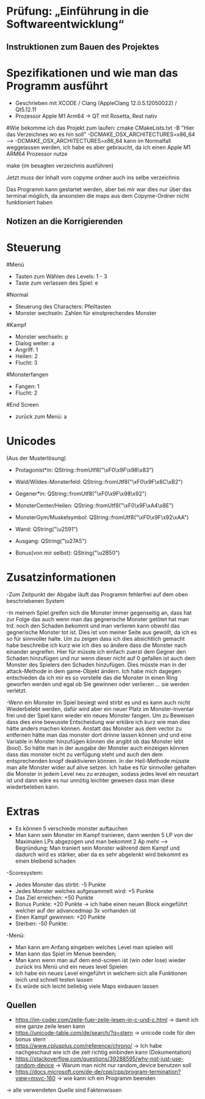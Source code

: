# Prüfung: „Einführung in die Softwareentwicklung“
## Instruktionen zum Bauen des Projektes


# Spezifikationen und wie man das Programm ausführt
- Geschrieben mit XCODE / Clang (AppleClang 12.0.5.12050022) / Qt5.12.11
- Prozessor Apple M1 Arm64 -> QT mit Rosetta, Rest nativ

#Wie bekomme ich das Projekt zum laufen:
cmake CMakeLists.txt -B "Hier das Verzeichnes wo es hin soll" -DCMAKE_OSX_ARCHITECTURES=x86_64
--> -DCMAKE_OSX_ARCHITECTURES=x86_64 kann im Normalfall weggelassen werden, ich habe es aber gebraucht, da ich einen Apple M1 ARM64 Prozessor nutze

make (im besagten verzeichnis ausführen)

Jetzt muss der Inhalt vom copyme ordner auch ins selbe verzeichnis

Das Programm kann gestartet werden, aber bei mir war dies nur über das terminal möglich, da ansonsten die maps aus dem Copyme-Ordner nicht funktioniert haben


## Notizen an die Korrigierenden

# Steuerung 
#Menü
- Tasten zum Wählen des Levels: 1 - 3
- Taste zum verlassen des Spiel: e

#Normal
- Steuerung des Characters: Pfeiltasten
- Monster wechseln: Zahlen für einstprechendes Monster

#Kampf
- Monster wechseln: p
- Dialog weiter: a
- Angriff: 1
- Heilen: 2
- Flucht: 3

#Monsterfangen
- Fangen: 1
- Flucht: 2

#End Screen
- zurück zum Menü: a

# Unicodes 
(Aus der Musterlösung)

- Protagonist*in: QString::fromUtf8("\xF0\x9F\x98\x83")
- Wald/Wildes-Monsterfeld: QString::fromUtf8("\xF0\x9F\x8C\xB2")
- Gegener*in: QString::fromUtf8("\xF0\x9F\x98\x92")
- MonsterCenter/Heilen: QString::fromUtf8("\xF0\x9F\xA4\x8E")
- MonsterGym/Muskelsymbol: QString::fromUtf8("\xF0\x9F\x92\xAA")
- Wand: QString("\u2591")
- Ausgang: QString("\u27A5")

- Bonus(von mir selbst): QString("\u2B50")


# Zusatzinformationen


-Zum Zeitpunkt der Abgabe läuft das Programm fehlerfrei auf dem oben beschriebenen System

-In meinem Spiel greifen sich die Monster immer gegenseitig an, dass hat zur Folge das auch wenn man das gegnerische Monster
getötet hat man trd. noch den Schaden bekommt und man verlieren kann obwohl das gegnerische Monster tot ist.
Dies ist von meiner Seite aus gewollt, da ich es so für sinnvoller halte.
Um zu zeigen dass ich dies absichtlich gemacht habe beschreibe ich kurz wie ich dies so ändere dass die Monster nach einander
angreifen. Hier für müsste ich einfach zuerst dem Gegner den Schaden hinzufügen und nur wenn dieser nicht auf 0 gefallen ist auch
dem Monster des Spielers den Schaden hinzufügen. Dies müsste man in der attack-Methode in dem game-Objekt ändern.
Ich habe mich dagegen entschieden da ich mir es so vorstelle das die Monster in einen Ring geworfen werden und egal ob Sie gewinnen
oder verlieren ... sie werden verletzt.

-Wenn ein Monster im Spiel besiegt wird stirbt es und es kann auch nicht Wiederbelebt werden, dafür wird aber ein neuer Platz
im Monster-Inventar frei und der Spiel kann wieder ein neues Monster fangen.
Um zu Beweisen dass dies eine bewusste Entscheidung war erkläre ich kurz wie man dies hätte anders machen können. Anstatt das Monster
aus dem vector zu entfernen hätte man das monster dort drinne lassen können und und eine Variable in Monster hinzufügen können die
angibt ob das Monster lebt (bool). So hätte man in der ausgabe der Monster auch einzeigen können dass das monster nicht zu verfügung steht
und auch den dem entsprechenden knopf deaktivieren können. In der Heil-Methode müsste man alle Monster wider auf alive setzen.
Ich habe es für sinnvoller gehalten die Monster in jedem Level neu zu erzeugen, sodass jedes level ein neustart ist und dann wäre es nur
unnötig leichter gewesen dass man diese wiederbeleben kann.

# Extras 
- Es können 5 verschiede monster auftauchen
- Man kann sein Monster im Kampf tranieren, dann werden 5 LP von der Maximalen LPs abgezogen und man bekommt 2 Ap mehr
--> Begründung: 
Man traniert sein Monster während dem Kampf und dadurch wird es stärker,
aber da es sehr abgelenkt wird bekommt es einen bleibend schaden

-Scoresystem:
 
 - Jedes Monster das stirbt: -5 Punkte
 - Jedes Monster welches aufgesammelt wird: +5 Punkte
 - Das Ziel erreichen: +50 Punkte
 - Bonus Punkte: +20 Punkte -> ich habe einen neuen Block eingeführt welcher auf der advancedmap 3x vorhanden ist
 - Einen Kampf gewinnen: +20 Punkte
 - Sterben: -50 Punkte:

-Menü:

- Man kann am Anfang eingeben welches Level man spielen will
- Man kann das Spiel im Menue beenden;
- Man kann wenn man auf dem end-screen ist (win oder lose) wieder zurück ins Menü und ein neues level Spielen
- Ich habe ein neues Level eingeführt in welchem sich alle Funktionen leich und schnell testen lassen
- Es würde sich leicht beliebig viele Maps einbauen lassen

## Quellen
- https://im-coder.com/zeile-fuer-zeile-lesen-in-c-und-c.html -> damit ich eine ganze zeile lesen kann
- https://unicode-table.com/de/search/?q=stern -> unicode code für den bonus stern
- https://www.cplusplus.com/reference/chrono/ -> Ich habe nachgeschaut wie ich die zeit richtig einbinden kann (Dokumentation)
- https://stackoverflow.com/questions/39288595/why-not-just-use-random-device -> Warum man nicht nur random_device benutzen soll
- https://docs.microsoft.com/de-de/cpp/cpp/program-termination?view=msvc-160 -> wie kann ich ein Programm beenden

-> alle verwendeten Quelle sind Faktenwissen
